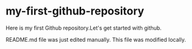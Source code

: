 # my-first-github-repository
Here is my first Github repository.Let's get started with github.

README.md file was just edited manually. This file was modified locally.
